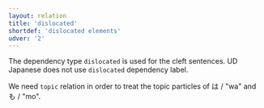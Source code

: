 ```yaml
---
layout: relation
title: 'dislocated'
shortdef: 'dislocated elements'
udver: '2'
---
```


The dependency type `dislocated` is used for the cleft sentences.
UD Japanese does not use `dislocated` dependency label.

We need `topic` relation in order to treat the topic particles of は / "wa" and も / "mo".
